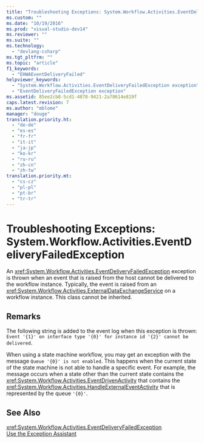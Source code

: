 ```yaml
---
title: "Troubleshooting Exceptions: System.Workflow.Activities.EventDeliveryFailedException"
ms.custom: ""
ms.date: "10/19/2016"
ms.prod: "visual-studio-dev14"
ms.reviewer: ""
ms.suite: ""
ms.technology: 
  - "devlang-csharp"
ms.tgt_pltfrm: ""
ms.topic: "article"
f1_keywords: 
  - "EHWAEventDeliveryFailed"
helpviewer_keywords: 
  - "System.Workflow.Activities.EventDeliveryFailedException exception"
  - "EventDeliveryFailedException exception"
ms.assetid: 85ee2cb8-5cd1-4878-9421-2a78614e819f
caps.latest.revision: 7
ms.author: "mblome"
manager: "douge"
translation.priority.ht: 
  - "de-de"
  - "es-es"
  - "fr-fr"
  - "it-it"
  - "ja-jp"
  - "ko-kr"
  - "ru-ru"
  - "zh-cn"
  - "zh-tw"
translation.priority.mt: 
  - "cs-cz"
  - "pl-pl"
  - "pt-br"
  - "tr-tr"
---
```

# Troubleshooting Exceptions: System.Workflow.Activities.EventDeliveryFailedException
An <xref:System.Workflow.Activities.EventDeliveryFailedException> exception is thrown when an event that is raised from the host cannot be delivered to the workflow instance. Typically, the event is raised from an <xref:System.Workflow.Activities.ExternalDataExchangeService> on a workflow instance. This class cannot be inherited.  
  
## Remarks  
 The following string is added to the event log when this exception is thrown: `Event '{1}' on interface type '{0}' for instance id '{2}' cannot be delivered`.  
  
 When using a state machine workflow, you may get an exception with the message `Queue '{0}' is not enabled`. This happens when the current state of the state machine is not able to handle a specific event. For example, the message occurs when a state other than the current state contains the <xref:System.Workflow.Activities.EventDrivenActivity> that contains the <xref:System.Workflow.Activities.HandleExternalEventActivity> that is represented by the queue `'{0}'`.  
  
## See Also  
 <xref:System.Workflow.Activities.EventDeliveryFailedException>   
 [Use the Exception Assistant](../Topic/How%20to:%20Use%20the%20Exception%20Assistant.md)